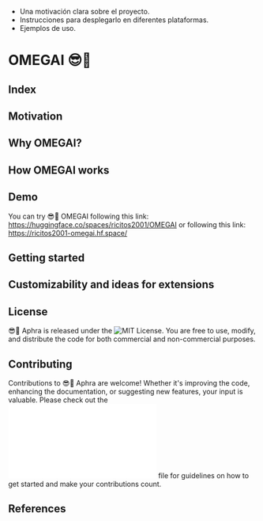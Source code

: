 - Una motivación clara sobre el proyecto.
- Instrucciones para desplegarlo en diferentes plataformas.
- Ejemplos de uso.

# OMEGAI 😎💬



## Index

## Motivation

## Why OMEGAI?

## How OMEGAI works

## Demo
You can try 😎💬 OMEGAI following this link: https://huggingface.co/spaces/ricitos2001/OMEGAI
or following this link: https://ricitos2001-omegai.hf.space/


## Getting started


## Customizability and ideas for extensions


## License
😎💬 Aphra is released under the ![MIT License](./LICENSE). You are free to use, modify, and distribute the code for both commercial and non-commercial purposes.

## Contributing
Contributions to 😎💬 Aphra are welcome! Whether it's improving the code, enhancing the documentation, or suggesting new features, your input is valuable. Please check out the ![CONTRIBUTING.md](./CONTRIBUTE.md) file for guidelines on how to get started and make your contributions count.

## References
